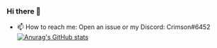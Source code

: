 ### Hi there 👋
- 📫 How to reach me: Open an issue or my Discord: Crimson#6452
[![Anurag's GitHub stats](https://github-readme-stats.vercel.app/api?username=CrimsonDawn45)](https://github.com/anuraghazra/github-readme-stats)

